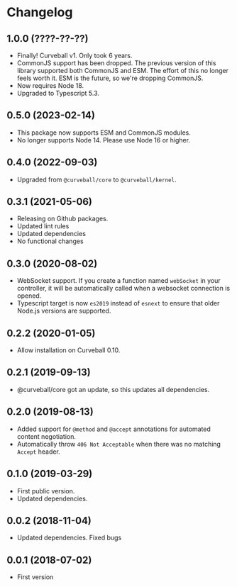 Changelog
=========

1.0.0 (????-??-??)
------------------

* Finally! Curveball v1. Only took 6 years.
* CommonJS support has been dropped. The previous version of this library
  supported both CommonJS and ESM. The effort of this no longer feels worth it.
  ESM is the future, so we're dropping CommonJS.
* Now requires Node 18.
* Upgraded to Typescript 5.3.


0.5.0 (2023-02-14)
------------------

* This package now supports ESM and CommonJS modules.
* No longer supports Node 14. Please use Node 16 or higher.


0.4.0 (2022-09-03)
------------------

* Upgraded from `@curveball/core` to `@curveball/kernel`.


0.3.1 (2021-05-06)
------------------

* Releasing on Github packages.
* Updated lint rules
* Updated dependencies
* No functional changes


0.3.0 (2020-08-02)
------------------

* WebSocket support. If you create a function named `webSocket` in your
  controller, it will be automatically called when a websocket connection is
  opened.
* Typescript target is now `es2019` instead of `esnext` to ensure that older
  Node.js versions are supported.


0.2.2 (2020-01-05)
------------------

* Allow installation on Curveball 0.10.


0.2.1 (2019-09-13)
------------------

* @curveball/core got an update, so this updates all dependencies.


0.2.0 (2019-08-13)
------------------

* Added support for `@method` and `@accept` annotations for automated content
  negotiation.
* Automatically throw `406 Not Acceptable` when there was no matching `Accept`
  header.


0.1.0 (2019-03-29)
------------------

* First public version.
* Updated dependencies.


0.0.2 (2018-11-04)
------------------

* Updated dependencies. Fixed bugs


0.0.1 (2018-07-02)
------------------

* First version
